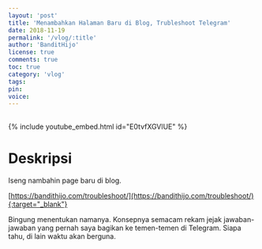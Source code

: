 ```yaml
---
layout: 'post'
title: 'Menambahkan Halaman Baru di Blog, Trubleshoot Telegram'
date: 2018-11-19
permalink: '/vlog/:title'
author: 'BanditHijo'
license: true
comments: true
toc: true
category: 'vlog'
tags:
pin:
voice:
---
```


<div style="margin-top:30px;"></div>

{% include youtube_embed.html id="E0tvfXGVlUE" %}

# Deskripsi

Iseng nambahin page baru di blog.

[https://bandithijo.com/troubleshoot/](https://bandithijo.com/troubleshoot/){:target="_blank"}

Bingung menentukan namanya. Konsepnya semacam rekam jejak jawaban-jawaban yang pernah saya bagikan ke temen-temen di Telegram. Siapa tahu, di lain waktu akan berguna.
